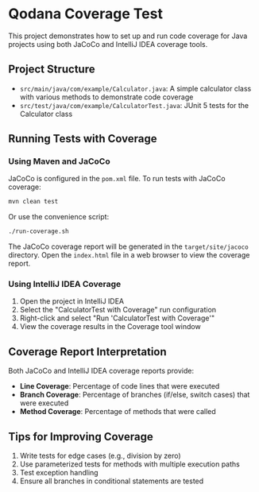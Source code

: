 # Qodana Coverage Test

This project demonstrates how to set up and run code coverage for Java projects using both JaCoCo and IntelliJ IDEA coverage tools.

## Project Structure

- `src/main/java/com/example/Calculator.java`: A simple calculator class with various methods to demonstrate code coverage
- `src/test/java/com/example/CalculatorTest.java`: JUnit 5 tests for the Calculator class

## Running Tests with Coverage

### Using Maven and JaCoCo

JaCoCo is configured in the `pom.xml` file. To run tests with JaCoCo coverage:

```bash
mvn clean test
```

Or use the convenience script:

```bash
./run-coverage.sh
```

The JaCoCo coverage report will be generated in the `target/site/jacoco` directory. Open the `index.html` file in a web browser to view the coverage report.

### Using IntelliJ IDEA Coverage

1. Open the project in IntelliJ IDEA
2. Select the "CalculatorTest with Coverage" run configuration
3. Right-click and select "Run 'CalculatorTest with Coverage'"
4. View the coverage results in the Coverage tool window

## Coverage Report Interpretation

Both JaCoCo and IntelliJ IDEA coverage reports provide:

- **Line Coverage**: Percentage of code lines that were executed
- **Branch Coverage**: Percentage of branches (if/else, switch cases) that were executed
- **Method Coverage**: Percentage of methods that were called

## Tips for Improving Coverage

1. Write tests for edge cases (e.g., division by zero)
2. Use parameterized tests for methods with multiple execution paths
3. Test exception handling
4. Ensure all branches in conditional statements are tested
